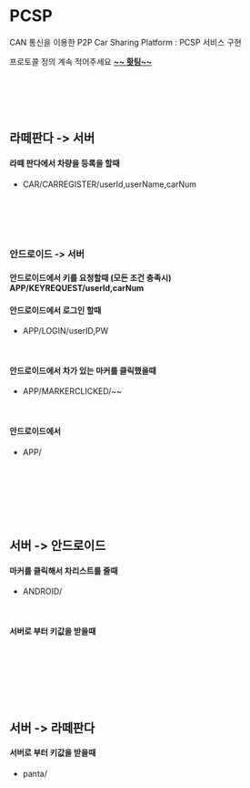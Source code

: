 # PCSP

CAN 통신을 이용한 P2P Car Sharing Platform : PCSP 서비스 구현

프로토콜 정의 계속 적어주세요 **<u>~~ 홧팅~~</u>**



<br><br>

<br>



## 라떼판다 -> 서버 

#### 라떼 판다에서 차량을 등록을 할때 

- CAR/CARREGISTER/userId,userName,carNum



<br><br>

<br>

### 안드로이드 -> 서버

#### 안드로이드에서 키를 요청할때 (모든 조건 충족시) APP/KEYREQUEST/userId,carNum

#### 안드로이드에서 로그인 할때

- APP/LOGIN/userID,PW

<br>

#### 안드로이드에서 차가 있는 마커를 클릭했을때 

- APP/MARKERCLICKED/~~

<br>

#### 안드로이드에서 

- APP/

<br>





<br><br>

<br>



## 서버 -> 안드로이드

#### 마커를 클릭해서 차리스트를 줄때 

- ANDROID/

<br>

#### 서버로 부터 키값을 받을때



<br>



<br><br>

<br>

## 서버 -> 라떼판다

#### 서버로 부터 키값을 받을때

- panta/

<br>



<br><br><br>
